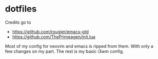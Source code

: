 # dotfiles
Credits go to 

- https://github.com/rougier/emacs-gtd
- https://github.com/ThePrimeagen/init.lua

Most of my config for neovim and emacs is ripped from them. With only a few changes on my part. The rest is my basic i3wm config.

